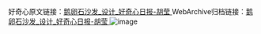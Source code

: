 好奇心原文链接：[鹅卵石沙发_设计_好奇心日报-胡莹 ](https://www.qdaily.com/articles/11344.html)
WebArchive归档链接：[鹅卵石沙发_设计_好奇心日报-胡莹 ](http://web.archive.org/web/20190623164328/https://www.qdaily.com/articles/11344.html)
![image](http://ww3.sinaimg.cn/large/007d5XDply1g3wgoifwt2j30u02ghtki)